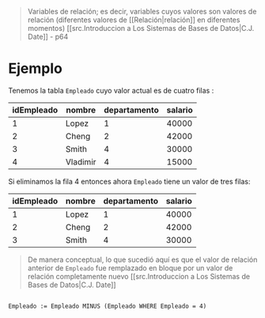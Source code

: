 >Variables de relación; es decir, variables cuyos valores son valores de relación (diferentes valores de [[Relación|relación]] en diferentes momentos)
>[[src.Introduccion a Los Sistemas de Bases de Datos|C.J. Date]] - p64


# Ejemplo
Tenemos la tabla `Empleado` cuyo valor actual  es de cuatro filas :

| idEmpleado | nombre   | departamento | salario |
| ---------- | -------- | ------------ | ------- |
| 1          | Lopez    | 1            | 40000   |
| 2          | Cheng    | 2            | 42000   |
| 3          | Smith    | 4            | 30000   |
| 4          | Vladimir | 4            | 15000   |
Si eliminamos la fila 4 entonces ahora `Empleado` tiene un valor de tres filas:

| idEmpleado | nombre   | departamento | salario |
| ---------- | -------- | ------------ | ------- |
| 1          | Lopez    | 1            | 40000   |
| 2          | Cheng    | 2            | 42000   |
| 3          | Smith    | 4            | 30000   |

> De manera conceptual, lo que sucedió aquí es que el valor de relación anterior de `Empleado` fue remplazado en bloque por un valor de relación completamente nuevo
> [[src.Introduccion a Los Sistemas de Bases de Datos|C.J. Date]]

```TutorialD

Empleado := Empleado MINUS (Empleado WHERE Empleado = 4) 
```
